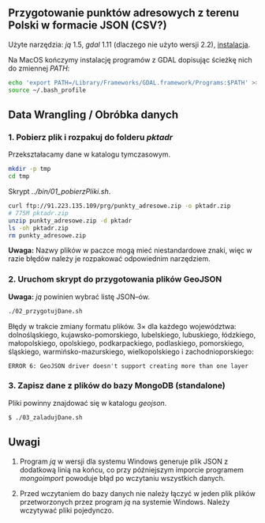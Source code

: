 ## Przygotowanie punktów adresowych z terenu Polski w formacie JSON (CSV?)

Użyte narzędzia: _jq_ 1.5, _gdal_ 1.11 (dlaczego nie użyto wersji 2.2),
[instalacja](https://tilemill-project.github.io/tilemill/docs/guides/gdal/).

Na MacOS kończymy instalację programów z GDAL dopisując ścieżkę nich
do zmiennej _PATH_:
```bash
echo 'export PATH=/Library/Frameworks/GDAL.framework/Programs:$PATH' >> ~/.bash_profile
source ~/.bash_profile
```

## Data Wrangling / Obróbka danych

### 1. Pobierz plik i rozpakuj do folderu _pktadr_

Przekształacamy dane w katalogu tymczasowym.
```bash
mkdir -p tmp
cd tmp
```

Skrypt _../bin/01_pobierzPliki.sh_.
```bash
curl ftp://91.223.135.109/prg/punkty_adresowe.zip -o pktadr.zip
# 775M pktadr.zip
unzip punkty_adresowe.zip -d pktadr
ls -oh pktadr.zip
rm punkty_adresowe.zip
```

**Uwaga:** Nazwy plików w paczce mogą mieć niestandardowe znaki, więc w razie błędów należy je rozpakować odpowiednim narzędziem.

### 2. Uruchom skrypt do przygotowania plików GeoJSON

**Uwaga:** _jq_ powinien wybrać listę JSON–ów.
```bash
./02_przygotujDane.sh
```

Błędy w trakcie zmiany formatu plików.
3× dla każdego województwa: dolnośląskiego, kujawsko-pomorskiego, lubelskiego,
lubuskiego, łódzkiego, małopolskiego, opolskiego, podkarpackiego, podlaskiego,
pomorskiego, śląskiego, warmińsko-mazurskiego, wielkopolskiego
i zachodnioporskiego:
```
ERROR 6: GeoJSON driver doesn't support creating more than one layer
```

<!--
### Pliki GeoJSON gotowe do załadowania do MongoDB

* [Punkty adresowe](https://drive.google.com/file/d/1c76CsnoARrlPwRoOsInwhvXnYVPWgiZx/view?usp=sharing) w formacie geojson(bez nagłówka) z dnia 19.02.2018
-->

### 3. Zapisz dane z plików do bazy MongoDB (standalone)

Pliki powinny znajdować się w katalogu _geojson_.

```bash
$ ./03_zaladujDane.sh
```

## Uwagi

1. Program _jq_ w wersji dla systemu Windows generuje plik JSON z dodatkową
linią na końcu, co przy późniejszym imporcie programem _mongoimport_ powoduje
błąd po wczytaniu wszystkich danych.

1. Przed wczytaniem do bazy danych nie należy łączyć w jeden plik plików
przetworzonych przez program _jq_ na systemie Windows.
Należy wczytywać pliki pojedynczo.
